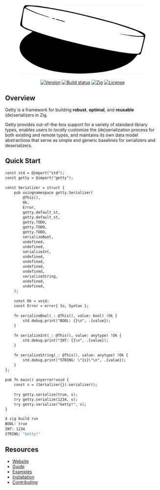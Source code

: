 <br/>

<p align="center">
  <img alt="Getty" src="https://github.com/getty-zig/logo/blob/main/getty-solid.svg" width="410px">
  <br/>
  <br/>
  <a href="https://github.com/getty-zig/getty/releases/latest"><img alt="Version" src="https://img.shields.io/github/v/release/getty-zig/getty?include_prereleases&label=version&style=flat-square"></a>
  <a href="https://github.com/getty-zig/getty/actions/workflows/ci.yml"><img alt="Build status" src="https://img.shields.io/github/workflow/status/getty-zig/getty/ci?style=flat-square" /></a>
  <a href="https://ziglang.org/download"><img alt="Zig" src="https://img.shields.io/badge/zig-master-fd9930.svg?style=flat-square"></a>
  <a href="https://github.com/getty-zig/getty/blob/main/LICENSE"><img alt="License" src="https://img.shields.io/badge/license-MIT-blue?style=flat-square"></a>
</p>

## Overview

Getty is a framework for building __robust__, __optimal__, and __reusable__ (de)serializers in Zig.

Getty provides out-of-the-box support for a variety of standard library types, enables users to _locally_ customize the (de)serialization process for both existing and remote types, and maintains its own data model abstractions that serve as simple and generic baselines for serializers and deserializers.

## Quick Start

```zig
const std = @import("std");
const getty = @import("getty");

const Serializer = struct {
    pub usingnamespace getty.Serializer(
        @This(),
        Ok,
        Error,
        getty.default_st,
        getty.default_st,
        getty.TODO,
        getty.TODO,
        getty.TODO,
        serializeBool,
        undefined,
        undefined,
        serializeInt,
        undefined,
        undefined,
        undefined,
        undefined,
        serializeString,
        undefined,
        undefined,
    );

    const Ok = void;
    const Error = error{ Io, Syntax };

    fn serializeBool(_: @This(), value: bool) !Ok {
        std.debug.print("BOOL: {}\n", .{value});
    }

    fn serializeInt(_: @This(), value: anytype) !Ok {
        std.debug.print("INT: {}\n", .{value});
    }

    fn serializeString(_: @This(), value: anytype) !Ok {
        std.debug.print("STRING: \"{s}\"\n", .{value});
    }
};

pub fn main() anyerror!void {
    const s = (Serializer{}).serializer();

    try getty.serialize(true, s);
    try getty.serialize(1234, s);
    try getty.serialize("Getty!", s);
}
```

```sh
$ zig build run
BOOL: true
INT: 1234
STRING: "Getty!"
```

## Resources

- [Website](https://getty.so)
- [Guide](https://getty.so/guide)
- [Examples](https://github.com/getty-zig/getty/tree/main/examples)
- [Installation](https://github.com/getty-zig/getty/wiki/Installation)
- [Contributing](https://getty.so/contributing)
